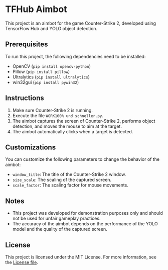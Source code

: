 # TFHub Aimbot

This project is an aimbot for the game Counter-Strike 2, developed using TensorFlow Hub and YOLO object detection.

## Prerequisites

To run this project, the following dependencies need to be installed:

- OpenCV (`pip install opencv-python`)
- Pillow (`pip install pillow`)
- Ultralytics (`pip install ultralytics`)
- win32gui (`pip install pywin32`)

## Instructions

1. Make sure Counter-Strike 2 is running.
2. Execute the file `WORK100% und schneller.py`.
3. The aimbot captures the screen of Counter-Strike 2, performs object detection, and moves the mouse to aim at the target.
4. The aimbot automatically clicks when a target is detected.

## Customizations

You can customize the following parameters to change the behavior of the aimbot:

- `window_title`: The title of the Counter-Strike 2 window.
- `size_scale`: The scaling of the captured screen.
- `scale_factor`: The scaling factor for mouse movements.

## Notes

- This project was developed for demonstration purposes only and should not be used for unfair gameplay practices.
- The accuracy of the aimbot depends on the performance of the YOLO model and the quality of the captured screen.

## License

This project is licensed under the MIT License. For more information, see the [License file](LICENSE).
